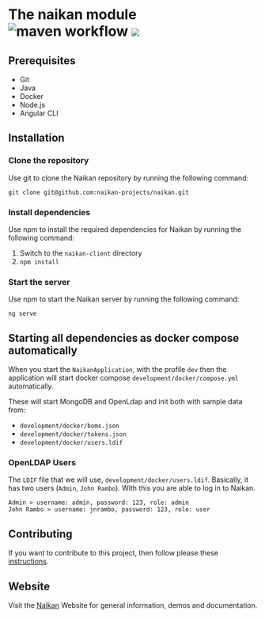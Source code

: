 # The naikan module ![maven workflow](https://github.com/enofex/naikan/actions/workflows/maven.yml/badge.svg) [![](https://img.shields.io/badge/Java%20Version-20-orange)](/pom.xml)

## Prerequisites

* Git
* Java
* Docker
* Node.js
* Angular CLI

## Installation

### Clone the repository

Use git to clone the Naikan repository by running the following command:

`git clone git@github.com:naikan-projects/naikan.git`

### Install dependencies

Use npm to install the required dependencies for Naikan by running the following command:

1. Switch to the `naikan-client` directory
2. `npm install`

### Start the server

Use npm to start the Naikan server by running the following command:

`ng serve`

## Starting all dependencies as docker compose automatically

When you start the `NaikanApplication`, with the profile `dev` then the application will start
docker compose
`development/docker/compose.yml` automatically. 

These will start MongoDB and OpenLdap and init both with sample data from:

*  `development/docker/boms.json`
*  `development/docker/tokens.json`
*  `development/docker/users.ldif`

### OpenLDAP Users

The `LDIF` file that we will use, `development/docker/users.ldif`. Basically, it has two
users (`Admin`, `John Rambo`). With this you are able to log in to Naikan.

```
Admin > username: admin, password: 123, role: admin
John Rambo > username: jnrambo, password: 123, role: user
```

## Contributing

If you want to contribute to this project, then follow please
these [instructions](CONTRIBUTING.md).

## Website

Visit the [Naikan](https://naikan.io) Website for general information, demos and documentation.
